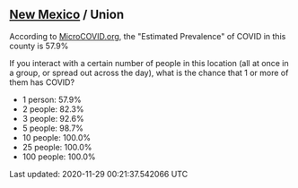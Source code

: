 
## [New Mexico](/united-states/new-mexico) / Union

According to [MicroCOVID.org](http://microcovid.org),
the "Estimated Prevalence" of COVID in this county is 57.9%

If you interact with a certain number of people in this location
(all at once in a group, or spread out across the day), what is the chance that
1 or more of them has COVID?

- 1 person: 57.9%
- 2 people: 82.3%
- 3 people: 92.6%
- 5 people: 98.7%
- 10 people: 100.0%
- 25 people: 100.0%
- 100 people: 100.0%

Last updated: 2020-11-29 00:21:37.542066 UTC
